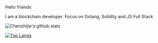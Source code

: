 Hello friends

I am a blockchain developer. Focus on Golang, Solidity and JS Full Stack

![Chenzhijie's github stats](https://github-readme-stats.vercel.app/api?username=chenzhijie&show_icons=true&hide_title=true&card_width=450)

[![Top Langs](https://github-readme-stats.vercel.app/api/top-langs/?username=chenzhijie&layout=compact&hide_title=true&card_width=450)](https://github.com/chenzhijie)
